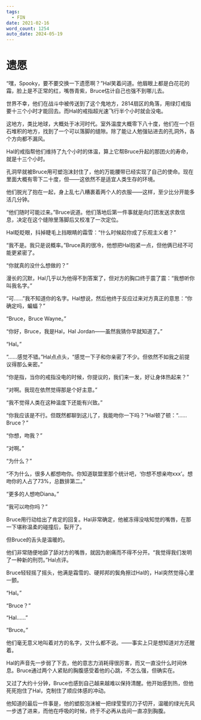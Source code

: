 ```yaml
---
tags:
  - FIN
date: 2021-02-16
word_count: 1254
auto_date: 2024-05-19
---
```


# 遗愿

“嘿，Spooky，要不要交换一下遗愿啊？”Hal笑着问道。他眉眼上都是白花花的霜，脸上是不正常的红，嘴唇青紫，Bruce估计自己也强不到哪儿去。

世界不幸，他们在战斗中被传送到了这个鬼地方，2814扇区的角落，用绿灯戒指要十三个小时才能回去。而Hal的戒指超光速飞行半个小时就会没电。

这地方，类比地球，大概处于冰河时代。室外温度大概零下八十度，他们在一个巨石堆积的地方，找到了一个可以落脚的缝隙。除了能让人勉强钻进去的孔洞外，各个方向都不漏风。

Hal的戒指帮他们维持了九个小时的体温，算上它帮Bruce升起的那团火的寿命，就是十三个小时。

孔洞早就被Bruce用可塑泡沫封住了，他的万能腰带已经实现了自己的使命。现在里面大概有零下二十度，但——这依然不是适宜人类生存的环境。

他们脱光了抱在一起，身上乱七八糟裹着两个人的衣服——这样，至少比分开能多活几分钟。

“他们随时可能过来。”Bruce说道。他们落地后第一件事就是向灯团发送求救信息，决定在这个缝隙里落脚后又校准了一次定位。

Hal眨眨眼，抖掉睫毛上挡眼睛的霜雪：“什么时候起你成了乐观主义者？”

“我不是。我只是说概率。”Bruce真的很冷，他想把Hal抱紧一点，但他俩已经不可能更紧密了。

“你就真的没什么想做的？”

漫长的沉默，Hal几乎以为他得不到答案了，但对方的胸口终于震了震：“我想听你叫我名字。”

“可……”我不知道你的名字。Hal想说，然后他终于反应过来对方真正的意思：“你确定吗，蝙蝠？”

“Bruce，Bruce Wayne。”

“你好，Bruce，我是Hal，Hal Jordan——虽然我猜你早就知道了。”

“Hal。”

“……感觉不错。”Hal点点头，“感觉一下子和你亲密了不少。但依然不如我之前提议得那么亲密。”

“你是指，当你的戒指没电的时候，你提议的，我们来一发，好让身体热起来？”

“对啊。我现在依然觉得那是个好主意。”

“我不觉得人类在这种温度下还能有兴致。”

“你我应该是不行。但既然都聊到这儿了，我能吻你一下吗？”Hal顿了顿：“……Bruce？”

“你想，吻我？”

“对啊。”

“为什么？”

“不为什么，很多人都想吻你。你知道联盟里那个统计吧，‘你想不想亲吻xxx’。想吻你的人占了73%，总数排第二。”

“更多的人想吻Diana。”

“我可以吻你吗？”

Bruce用行动给出了肯定的回复。Hal非常确定，他被冻得没啥知觉的嘴唇，在那一下堪称温柔的碰撞后，裂开了。

但Bruce的舌头是温暖的。

他们非常随便地舔了舔对方的嘴唇，就因为剧痛而不得不分开。“我觉得我们发明了一种新的刑罚。”Hal点评。

Bruce轻轻摇了摇头，他满是霜雪的、硬邦邦的鬓角擦过Hal的，Hal突然觉得心里一颤。

“Hal。”

“Bruce？”

“Hal……”

“Bruce。”

他们毫无意义地叫着对方的名字，又什么都不说。——事实上只是想知道对方还醒着。

Hal的声音先一步弱了下去，他的意志力消耗得很厉害，而又一直没什么时间休息。Bruce通过两个人紧贴的胸腹感受着他的心跳，不怎么强，但确实在。

又过了大约十分钟，Bruce也感到自己越来越难以保持清醒。他开始感到热，但他死死抱住了Hal，克制住了顺应体感的冲动。

他知道的最后一件事是，他的塑胶泡沫被一把绿莹莹的刀子切开，温暖的绿光先风一步透了进来，而他在呼吸的时候，终于不必再从齿间一直凉到胸腹。
